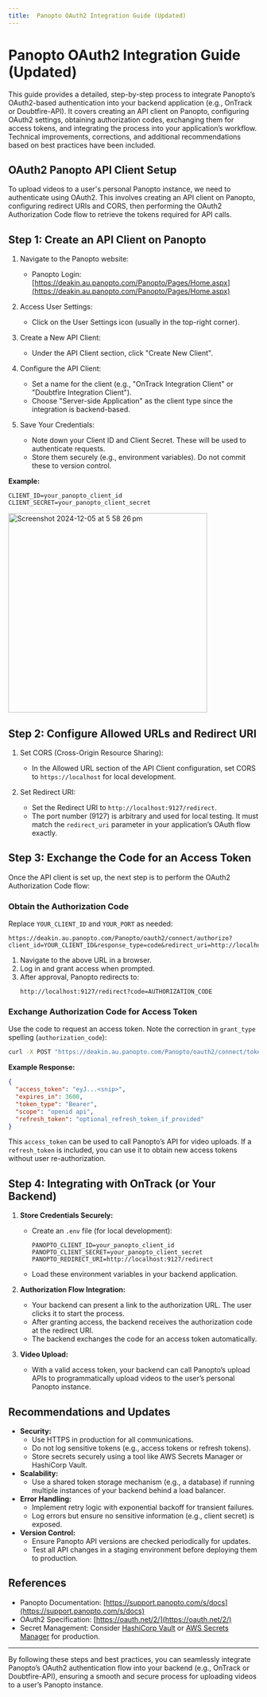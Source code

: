 ```yaml
---
title:  Panopto OAuth2 Integration Guide (Updated)
---
```


# Panopto OAuth2 Integration Guide (Updated)

This guide provides a detailed, step-by-step process to integrate Panopto’s OAuth2-based authentication into your backend application (e.g., OnTrack or Doubtfire-API). It covers creating an API client on Panopto, configuring OAuth2 settings, obtaining authorization codes, exchanging them for access tokens, and integrating the process into your application’s workflow. Technical improvements, corrections, and additional recommendations based on best practices have been included.

## OAuth2 Panopto API Client Setup
To upload videos to a user's personal Panopto instance, we need to authenticate using OAuth2. This involves creating an API client on Panopto, configuring redirect URIs and CORS, then performing the OAuth2 Authorization Code flow to retrieve the tokens required for API calls.

## Step 1: Create an API Client on Panopto
1. Navigate to the Panopto website:
   - Panopto Login: [https://deakin.au.panopto.com/Panopto/Pages/Home.aspx](https://deakin.au.panopto.com/Panopto/Pages/Home.aspx)

2. Access User Settings:
   - Click on the User Settings icon (usually in the top-right corner).

3. Create a New API Client:
   - Under the API Client section, click "Create New Client".

4. Configure the API Client:
   - Set a name for the client (e.g., "OnTrack Integration Client" or "Doubtfire Integration Client").
   - Choose "Server-side Application" as the client type since the integration is backend-based.

5. Save Your Credentials:
   - Note down your Client ID and Client Secret. These will be used to authenticate requests.
   - Store them securely (e.g., environment variables). Do not commit these to version control.

**Example:**
```
CLIENT_ID=your_panopto_client_id
CLIENT_SECRET=your_panopto_client_secret
```
<img width="400" alt="Screenshot 2024-12-05 at 5 58 26 pm" src="https://github.com/user-attachments/assets/26e91cd0-c986-4c32-88e4-c111283f4650">

## Step 2: Configure Allowed URLs and Redirect URI
1. Set CORS (Cross-Origin Resource Sharing):
   - In the Allowed URL section of the API Client configuration, set CORS to `https://localhost` for local development.

2. Set Redirect URI:
   - Set the Redirect URI to `http://localhost:9127/redirect`.
   - The port number (9127) is arbitrary and used for local testing. It must match the `redirect_uri` parameter in your application’s OAuth flow exactly.

## Step 3: Exchange the Code for an Access Token
Once the API client is set up, the next step is to perform the OAuth2 Authorization Code flow:

### Obtain the Authorization Code
Replace `YOUR_CLIENT_ID` and `YOUR_PORT` as needed:

```
https://deakin.au.panopto.com/Panopto/oauth2/connect/authorize?client_id=YOUR_CLIENT_ID&response_type=code&redirect_uri=http://localhost:9127/redirect&scope=openid%20api&nonce=12345
```

1. Navigate to the above URL in a browser.
2. Log in and grant access when prompted.
3. After approval, Panopto redirects to:
   ```
   http://localhost:9127/redirect?code=AUTHORIZATION_CODE
   ```

### Exchange Authorization Code for Access Token
Use the code to request an access token. Note the correction in `grant_type` spelling (`authorization_code`):

```bash
curl -X POST "https://deakin.au.panopto.com/Panopto/oauth2/connect/token"   -H "Content-Type: application/x-www-form-urlencoded"   -d "grant_type=authorization_code"   -d "code=YOUR_AUTHORIZATION_CODE"   -d "redirect_uri=http://localhost:9127/redirect"   -d "client_id=YOUR_CLIENT_ID"   -d "client_secret=YOUR_CLIENT_SECRET"
```

**Example Response:**
```json
{
  "access_token": "eyJ...<snip>",
  "expires_in": 3600,
  "token_type": "Bearer",
  "scope": "openid api",
  "refresh_token": "optional_refresh_token_if_provided"
}
```

This `access_token` can be used to call Panopto’s API for video uploads. If a `refresh_token` is included, you can use it to obtain new access tokens without user re-authorization.

## Step 4: Integrating with OnTrack (or Your Backend)
1. **Store Credentials Securely:**
   - Create an `.env` file (for local development):
     ```env
     PANOPTO_CLIENT_ID=your_panopto_client_id
     PANOPTO_CLIENT_SECRET=your_panopto_client_secret
     PANOPTO_REDIRECT_URI=http://localhost:9127/redirect
     ```
   - Load these environment variables in your backend application.

2. **Authorization Flow Integration:**
   - Your backend can present a link to the authorization URL. The user clicks it to start the process.
   - After granting access, the backend receives the authorization code at the redirect URI.
   - The backend exchanges the code for an access token automatically.

3. **Video Upload:**
   - With a valid access token, your backend can call Panopto’s upload APIs to programmatically upload videos to the user’s personal Panopto instance.

## Recommendations and Updates
- **Security:**
  - Use HTTPS in production for all communications.
  - Do not log sensitive tokens (e.g., access tokens or refresh tokens).
  - Store secrets securely using a tool like AWS Secrets Manager or HashiCorp Vault.
- **Scalability:**
  - Use a shared token storage mechanism (e.g., a database) if running multiple instances of your backend behind a load balancer.
- **Error Handling:**
  - Implement retry logic with exponential backoff for transient failures.
  - Log errors but ensure no sensitive information (e.g., client secret) is exposed.
- **Version Control:**
  - Ensure Panopto API versions are checked periodically for updates.
  - Test all API changes in a staging environment before deploying them to production.

## References
- Panopto Documentation: [https://support.panopto.com/s/docs](https://support.panopto.com/s/docs)
- OAuth2 Specification: [https://oauth.net/2/](https://oauth.net/2/)
- Secret Management: Consider [HashiCorp Vault](https://www.vaultproject.io/) or [AWS Secrets Manager](https://aws.amazon.com/secrets-manager/) for production.

---

By following these steps and best practices, you can seamlessly integrate Panopto’s OAuth2 authentication flow into your backend (e.g., OnTrack or Doubtfire-API), ensuring a smooth and secure process for uploading videos to a user’s Panopto instance.
